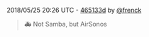 2018/05/25 20:26 UTC - [465133d](https://github.com/hassio-addons/addon-plex/commit/465133dad581931809395a2cf8062f4e1d6ed663) by [@frenck](https://github.com/frenck)
> :ambulance: Not Samba, but AirSonos 

